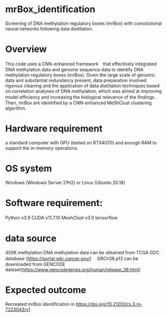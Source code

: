 # mrBox_identification

Screening of DNA methylation regulatory boxes (mrBox) with convolutional neural networks following data distillation.

# Overview

This code uses a CNN-enhanced framework　that effectively integrated DNA methylation data and genome sequence data to identify DNA methylation regulatory boxes (mrBox). Given the large scale of genomic data and substantial redundancy present, data preparation involved rigorous cleaning and the application of data distillation techniques based on correlation analyses of DNA methylation, which was aimed at improving model efficiency and increasing the biological relevance of the findings.　Then, mrBox are idenitified by a CNN-enhanced MeShClust clustering algorithm.

# Hardware requirement
a standard computer with GPU (tested on RTX4070) and enough RAM to support the in-memory operations.

# OS system
Windows (Windows Server 21H2) or Linux (Ubuntu 20.18)

# Software requirement:
Python v3.9
CUDA v11.7.10
MeshClust v3.0
tensorflow　

# data source
450K methylation DNA methylation data can be obtained from TCGA GDC database (https://portal.gdc.cancer.gov/)　
GRCh38.p13 can be downloaded from GENCODE dataset(https://www.gencodegenes.org/human/release_38.html)

# Expected outcome
Recreated mrBox identification in https://doi.org/10.21203/rs.3.rs-7223043/v1
